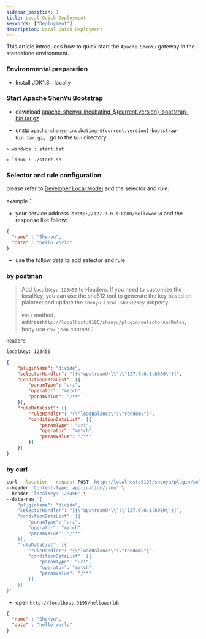 ```yaml
---
sidebar_position: 1
title: Local Quick Deployment
keywords: ["Deployment"]
description: Local Quick Deployment
---
```


This article introduces how to quick start the `Apache ShenYu` gateway in the standalone environment.

### Environmental preparation

* Install JDK1.8+ locally

### Start Apache ShenYu Bootstrap

* download [apache-shenyu-incubating-${current.version}-bootstrap-bin.tar.gz](https://archive.apache.org/dist/incubator/shenyu/2.4.3/apache-shenyu-incubating-2.4.3-bootstrap-bin.tar.gz)

* unzip `apache-shenyu-incubating-${current.version}-bootstrap-bin.tar.gz`。 go to the `bin` directory.

```
> windwos : start.bat 

> linux : ./start.sh 
```

### Selector and rule configuration

please refer to [Developer Local Model](../developer/local-model#add-selector-and-rules) add the selector and rule.

example：

* your service address is`http://127.0.0.1:8080/helloworld` and the response like follow:

```json
{
  "name" : "Shenyu",
  "data" : "hello world"
}
```

* use the follow data to add selector and rule

### by postman

> Add `localKey: 123456` to Headers. If you need to customize the localKey, you can use the sha512 tool to generate the key based on plaintext and update the `shenyu.local.sha512Key` property.
>
> `POST` method，address`http://localhost:9195/shenyu/plugin/selectorAndRules`, body use `raw json` content：

```
Headers

localKey: 123456
```

```json
{
    "pluginName": "divide",
    "selectorHandler": "[{\"upstreamUrl\":\"127.0.0.1:8080\"}]",
    "conditionDataList": [{
        "paramType": "uri",
        "operator": "match",
        "paramValue": "/**"
    }],
    "ruleDataList": [{
        "ruleHandler": "{\"loadBalance\":\"random\"}",
        "conditionDataList": [{
            "paramType": "uri",
            "operator": "match",
            "paramValue": "/**"
        }]
    }]
}
```

### by curl

```bash
curl --location --request POST 'http://localhost:9195/shenyu/plugin/selectorAndRules' \
--header 'Content-Type: application/json' \
--header 'localKey: 123456' \
--data-raw '{
    "pluginName": "divide",
    "selectorHandler": "[{\"upstreamUrl\":\"127.0.0.1:8080\"}]",
    "conditionDataList": [{
        "paramType": "uri",
        "operator": "match",
        "paramValue": "/**"
    }],
    "ruleDataList": [{
        "ruleHandler": "{\"loadBalance\":\"random\"}",
        "conditionDataList": [{
            "paramType": "uri",
            "operator": "match",
            "paramValue": "/**"
        }]
    }]
}'
```

* open `http://localhost:9195/helloworld`:

```json
{
  "name" : "Shenyu",
  "data" : "hello world"
}
```

